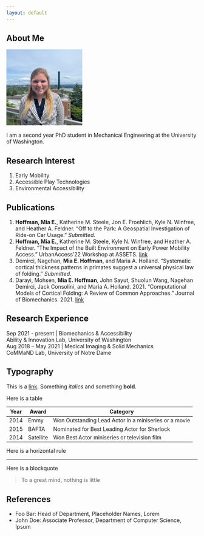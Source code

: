 ```yaml
---
layout: default
---
```


## About Me

<img class="profile-picture" src="headshot-June-2022.jpg" alt = "Mia Hoffman" width = "200"/>

I am a second year PhD student in Mechanical Engineering at the University of Washington.


## Research Interest
1. Early Mobility
2. Accessible Play Technologies
3. Environmental Accessibility

## Publications

1. **Hoffman, Mia E.**, Katherine M. Steele, Jon E. Froehlich, Kyle N. Winfree, and Heather A. Feldner.  “Off to the Park: A Geospatial Investigation of Ride-on Car Usage.” _Submitted._
2. **Hoffman, Mia E.**, Katherine M. Steele, Kyle N. Winfree, and Heather A. Feldner.  “The Impact of the Built Environment on Early Power Mobility Access.” UrbanAccess’22 Workshop at ASSETS. [link](https://accessiblecities.github.io/UrbanAccess2022/#accepted-papers)
3. Demirci, Nagehan, **Mia E. Hoffman**, and Maria A. Holland. “Systematic cortical thickness patterns in primates suggest a universal physical law of folding.” _Submitted._
4. Darayi, Mohsen, **Mia E. Hoffman**, John Sayut, Shuolun Wang, Nagehan Demirci, Jack Consolini, and Maria A. Holland. 2021. “Computational Models of Cortical Folding: A Review of Common Approaches.” Journal of Biomechanics. 2021. [link](https://doi.org/10.1016/j.jbiomech.2021.110851)

## Research Experience
Sep 2021 - present | Biomechanics & Accessibility <br> Ability & Innovation Lab, University of Washington <br> 
Aug 2018 – May 2021 | Medical Imaging & Solid Mechanics <br> CoMMaND Lab, University of Notre Dame


## Typography

This is a [link](http://google.com). Something *italics* and something **bold**.

Here is a table

Year | Award | Category
-----|-------|--------
2014 | Emmy  | Won Outstanding Lead Actor in a miniseries or a movie
2015 | BAFTA | Nominated for Best Leading Actor for Sherlock
2014 | Satellite | Won Best Actor miniseries or television film

Here is a horizontal rule

---

Here is a blockquote

> To a great mind, nothing is little

## References

* Foo Bar: Head of Department, Placeholder Names, Lorem
* John Doe: Associate Professor, Department of Computer Science, Ipsum
